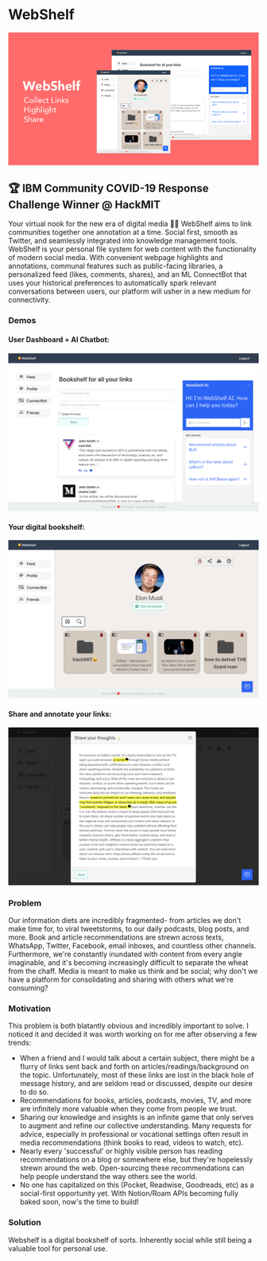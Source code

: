 # WebShelf
![home](docs/banner.png 'Marketing banner')

## :trophy:  IBM Community COVID-19 Response Challenge Winner @ HackMIT

Your virtual nook for the new era of digital media 🤩📖 WebShelf aims to link communities together one annotation at a time. Social first, smooth as Twitter, and seamlessly integrated into knowledge management tools. WebShelf is your personal file system for web content with the functionality of modern social media. With convenient webpage highlights and annotations, communal features such as public-facing libraries, a personalized feed (likes, comments, shares), and an ML ConnectBot that uses your historical preferences to automatically spark relevant conversations between users, our platform will usher in a new medium for connectivity.

### Demos

#### User Dashboard + AI Chatbot:

![home](docs/home.png 'User Dashboard + AI Chatbot')

#### Your digital bookshelf:

![bookshelf](docs/bookshelf.png 'Your digital bookshelf')

#### Share and annotate your links:

![bookshelf](docs/highlight.png 'Share and annotate your links')

### Problem

Our information diets are incredibly fragmented- from articles we don't make time for, to viral tweetstorms, to our daily podcasts, blog posts, and more.
Book and article recommendations are strewn across texts, WhatsApp, Twitter, Facebook, email inboxes, and countless other channels. Furthermore, we're constantly inundated with content from every angle imaginable, and it's becoming increasingly difficult to separate the wheat from the chaff.
Media is meant to make us think and be social; why don't we have a platform for consolidating and sharing with others what we're consuming?

### Motivation

This problem is both blatantly obvious and incredibly important to solve. I noticed it and decided it was worth working on for me after observing a few trends:

- When a friend and I would talk about a certain subject, there might be a flurry of links sent back and forth on articles/readings/background on the topic. Unfortunately, most of these links are lost in the black hole of message history, and are seldom read or discussed, despite our desire to do so.
- Recommendations for books, articles, podcasts, movies, TV, and more are infinitely more valuable when they come from people we trust.
- Sharing our knowledge and insights is an infinite game that only serves to augment and refine our collective understanding. Many requests for advice, especially in professional or vocational settings often result in media recommendations (think books to read, videos to watch, etc).
- Nearly every 'successful' or highly visible person has reading recommendations on a blog or somewhere else, but they're hopelessly strewn around the web. Open-sourcing these recommendations can help people understand the way others see the world.
- No one has capitalized on this (Pocket, Readwise, Goodreads, etc) as a social-first opportunity yet. With Notion/Roam APIs becoming fully baked soon, now's the time to build!

### Solution

Webshelf is a digital bookshelf of sorts. Inherently social while still being a valuable tool for personal use.
